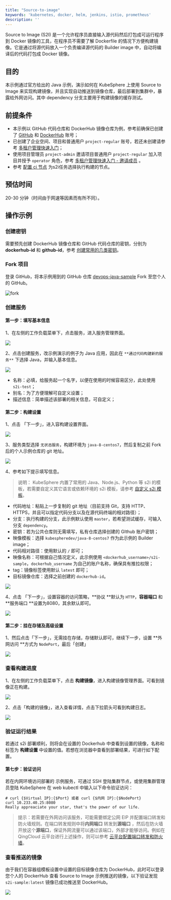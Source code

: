 ```yaml
---
title: "Source-to-image" 
keywords: 'kubernetes, docker, helm, jenkins, istio, prometheus'
description: ''
---
```


Source to Image (S2I) 是一个允许程序员直接输入源代码然后打包成可运行程序到 Docker 镜像的工具，在程序员不需要了解 Dockerfile 的情况下方便构建镜像。它是通过将源代码放入一个负责编译源代码的 Builder image 中，自动将编译后的代码打包成 Docker 镜像。

## 目的

本示例通过官方给出的 Java 示例，演示如何在 KubeSphere 上使用 Source to Image 来实现构建镜像，并且实现自动推送到镜像仓库，最后部署到集群中，暴露给外网访问。其中 dependency 分支主要用于构建镜像的缓存测试。

## 前提条件

- 本示例以 GitHub 代码仓库和 DockerHub 镜像仓库为例，参考前确保已创建了 [GitHub](https://github.com/) 和 [DockerHub](http://www.dockerhub.com/) 账号；
- 已创建了企业空间、项目和普通用户 `project-regular` 账号，若还未创建请参考 [多租户管理快速入门](../admin-quick-start)；
- 使用项目管理员 `project-admin` 邀请项目普通用户 `project-regular` 加入项目并授予 `operator` 角色，参考 [多租户管理快速入门 - 邀请成员](../admin-quick-start/#邀请成员) 。
- 参考 [配置 ci 节点](../../system-settings/edit-system-settings/#如何配置-ci-节点进行构建) 为s2i任务选择执行构建的节点。

## 预估时间

20-30 分钟（时间由于网速等因素而有所不同）。

## 操作示例

### 创建密钥

需要预先创建 DockerHub 镜像仓库和 GitHub 代码仓库的密钥，分别为 **dockerhub-id** 和 **github-id**，参考 [创建常用的几类密钥](../../configuration/secrets/#创建常用的几类密钥)。

### Fork 项目

登录 GitHub，将本示例用到的 GitHub 仓库 [devops-java-sample](<https://github.com/kubesphere/devops-java-sample>) Fork 至您个人的 GitHub。

![fork](https://kubesphere-docs.pek3b.qingstor.com/png/fork.png)

### 创建服务

#### 第一步：填写基本信息

1、在左侧的工作负载菜单下，点击服务，进入服务管理界面。

![](https://pek3b.qingstor.com/kubesphere-docs/png/WeChat9cdcd15e9c7189e45685918b23a9538b.png)

2、点击创建服务，改示例演示的例子为 Java 应用，因此在 `**通过代码构建新的服务**` 下选择 Java，并输入基本信息。

![](https://pek3b.qingstor.com/kubesphere-docs/png/WeChat445eb33f07878fcf2a9436678250de73.png)

- 名称：必填，给服务起一个名字，以便在使用的时候容易区分，此处使用 `s2i-test`；
- 别名：为了方便理解可自定义设置；
- 描述信息：简单描述该部署的相关信息，可自定义；

#### 第二步：构建设置

1、点击 「下一步」，进入容构建设置界面。

![](https://pek3b.qingstor.com/kubesphere-docs/png/WeChatb0a0109a0bfc17f36b94b0e50e1588d3.png)



3、服务类型选择 `无状态服务`，构建环境为 `java-8-centos7`，然后复制之前 Fork 后的个人示例仓库的 git 地址。

![](https://pek3b.qingstor.com/kubesphere-docs/png/20190426112246.png)

4、参考如下提示填写信息。

> 说明： KubeSphere 内置了常用的 Java、Node.js、Python 等 s2i 的模板，若需要自定义其它语言或依赖环境的 s2i 模板，请参考 [自定义 s2i 模板](../../workload/s2i-template)。

- 代码地址：粘贴上一步复制的 git 地址（目前支持 Git，支持 HTTP、HTTPS，并且可以指定代码分支以及在源代码终端的相对路径）；
- 分支：执行构建的分支，此示例默认使用 `master`，若希望测试缓存，可输入分支 `dependency`。
- 密钥：若为公共仓库则无需填写，私有仓库选择创建的 GIthub 账户密钥；
- 映像模板：选择 `kubespheredev/java-8-centos7` 作为此示例的 Builder image；
- 代码相对路径：使用默认的 `/` 即可；
- 映像名称：可根据自己情况定义，此示例使用 `<dockerhub_username>/s2i-sample`，`dockerhub_username` 为自己的账户名称，确保具有推拉权限；
- tag：镜像标签使用默认 `latest` 即可；
- 目标镜像仓库：选择之前创建的 `dockerhub-id`。

![](https://pek3b.qingstor.com/kubesphere-docs/png/WeChat3aa969a5c0c6f5d42ecfae9fdae2e68e.png)

4、点击 「下一步」，设置容器的访问策略，**协议 **默认为 `HTTP`，**容器端口** 和 **服务端口 **设置为8080，其余默认即可。

![](https://pek3b.qingstor.com/kubesphere-docs/png/image-20191022153341058.png)

#### 第二步：挂在存储及高级设置

1、然后点击「下一步」，无需挂在存储，存储默认即可，继续下一步，设置 **外网访问 **方式为 `NodePort`，最后「创建」

![](https://pek3b.qingstor.com/kubesphere-docs/png/WeChatf97e4aef415ed5bc2381cf69670fbd6d.png)

### 查看构建进度

1、在左侧的工作负载菜单下，点击 **构建镜像**，进入构建镜像管理界面。可看到镜像正在构建。

![](https://pek3b.qingstor.com/kubesphere-docs/png/WeChata945e7716075b8e48af9e4fded49e701.png)

2、点击「构建的镜像」，进入查看详情，点击下拉箭头可看到构建日志。

![](https://pek3b.qingstor.com/kubesphere-docs/png/WeChatf3a48346a90be742b71e556a19a1784d.png)

### 验证运行结果

若通过 s2i 部署顺利，则将会在设置的 Dockerhub 中查看到设置的镜像，名称和标签为 **构建设置** 中设置的值。若想在浏览器中查看到部署结果，可进行如下配置。

#### 第七步：验证访问

若在内网环境访问部署的  示例服务，可通过 SSH 登陆集群节点，或使用集群管理员登陆 KubeSphere 在 web kubectl 中输入以下命令验证访问：

```shell
# curl {$Virtual IP}:{$Port} 或者 curl {$内网 IP}:{$NodePort}
curl 10.233.40.25:8080
Really appreaciate your star, that's the power of our life.
```

> 提示：若需要在外网访问该服务，可能需要绑定公网 EIP 并配置端口转发和防火墙规则。在端口转发规则中将**内网端口**  转发到**源端口** ，然后在防火墙开放这个**源端口**，保证外网流量可以通过该端口，外部才能够访问。例如在 QingCloud 云平台进行上述操作，则可以参考 [云平台配置端口转发和防火墙](../../appendix/qingcloud-manipulation)。

### 查看推送的镜像

由于我们在容器组模板设置中设置的目标镜像仓库为 DockerHub，此时可以登录您个人的 DockerHub 查看 Source to Image 示例推送的镜像，以下验证发现 `s2i-sample:latest` 镜像已成功推送至 DockerHub。

![](https://pek3b.qingstor.com/kubesphere-docs/png/WeChat6d72050f14c2591aa99b0e60c5c13041.png)

